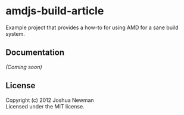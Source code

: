 # amdjs-build-article

Example project that provides a how-to for using AMD for a sane build system.

## Documentation
_(Coming soon)_

## License
Copyright (c) 2012 Joshua Newman  
Licensed under the MIT license.
